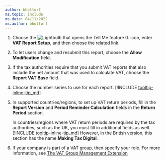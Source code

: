 ```yaml
---
author: bholtorf
ms.topic: include
ms.date: 04/11/2022
ms.author: bholtorf
---
```

1. Choose the ![Lightbulb that opens the Tell Me feature 0.](../media/ui-search/search_small.png "Tell me what you want to do") icon, enter **VAT Report Setup**, and then choose the related link.  
2. To let users change and resubmit this report, choose the **Allow Modification** field.  
3. If the tax authorities require that you submit VAT reports that also include the net amount that was used to calculate VAT, choose the **Report VAT Base** field.  
4. Choose the number series to use for each report. [!INCLUDE [tooltip-inline-tip_md](tooltip-inline-tip_md.md)]  
5. In supported countries/regions, to set up VAT return periods, fill in the **Report Version** and **Period Reminder Calculation** fields in the **Return Period** section.  

    In countries/regions where VAT return periods are required by the tax authorities, such as the UK, you must fill in additional fields as well. [!INCLUDE [tooltip-inline-tip_md](tooltip-inline-tip_md.md)]  However, in the British version, this section has the name **Making Tax Digital**.
6. If your company is part of a VAT group, then specify your role. For more information, see [The VAT Group Management Extension](../ui-extensions-vat-group.md)  
